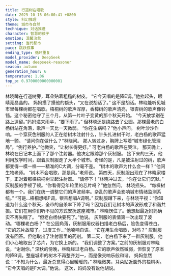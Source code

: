 ```yaml
---
title: 行道树在唱歌
date: 2025-10-15 06:00:41 +0800
style: 科幻推理
theme: 城市与自然
technique: 对话推进
character: 智慧的孩子
emotion: 温馨治愈
setting: 当代都市
pace: 跳跃叙事
ending_type: 循环重复
model_provider: DeepSeek
model_name: deepseek-reasoner
season: autumn
generation_hour: 6
temperature: 1.06
top_p: 0.9700000000000001
---
```


林晓蹲在行道树旁，耳朵贴着粗糙的树皮。
“它今天唱的是降E调。”他抬起头，眼睛亮晶晶的。
妈妈摸了摸他的额头，“又在说胡话了。”
这不是胡话。林晓能听见城市里每棵树都在唱歌。梧桐树的歌声浑厚，香樟树的歌声清亮，银杏树的歌声像铃铛。这个秘密他守了三个月，从第一片叶子变黄的那个秋天开始。
“今天放学别在路上逗留。”妈妈递来雨伞，“要下雨了。”
但林晓还是绕路去了公园。那棵最老的白杨树站在角落，歌声一天比一天微弱。
“你在生病吗？”他小声问。
树叶沙沙作响。一个穿灰色制服的人正在给树木注射什么，针头扎进树干时，老白杨的歌声猛地一颤。
“请问你在做什么？”林晓问。
那人转过身，胸牌上写着“城市绿化管理局”。“例行养护。”他微笑，“让树长得更好。”
可老白杨的歌声在哭泣。
那天晚上，林晓在日记本上画下了那个注射器。他决定跟踪那个灰制服。
接下来的三天，他利用放学时间，跟着灰制服走了大半个城市。奇怪的是，凡是被注射过的树，歌声都变得一模一样——精准的C大调，分毫不差。
“树木的歌声为什么会一样？”他问生物老师。
“树木不会唱歌，那是风。”老师说。
第四天，灰制服出现在了林晓家楼下，正对着那棵梧桐树举起注射器。
“请停下！”林晓冲过去，“你在让它们沉默。”
灰制服的手顿了顿。“你看得见年轮里的芯片吗？”他忽然问。
林晓摇头。
“每棵树都有一个。我们在统一调整它们的声波频率。杂乱的歌声会影响城市情绪监测系统。”
“可是...梧桐想唱F调，银杏想唱A调啊。”
灰制服蹲下来，与林晓平视：“你知道为什么这个秋天，全市的自杀率下降了吗？因为我们让树木的声波形成了和谐共振。它们在用你们听不见的方式安抚这座城市。”
林晓愣住了。他想起最近妈妈确实不再失眠了。
“但老白杨快要死了。”他说。
灰制服的表情第一次出现了波动。“哪棵老白杨？”
在公园角落，灰制服用仪器扫描老白杨后，脸色变得苍白。
“它的芯片故障了。过度工作...”他喃喃自语。
“它在用生命唱歌，对吗？”
灰制服没有回答。但他取出了注射器里的药剂。
第二天，老白杨下来了一群灰制服。他们小心地取出了芯片，为它换上新的。
“我们调整了方案。”之前的灰制服对林晓说，“谢谢你。”
深秋的傍晚，林晓经过老白杨。它的歌声依然微弱，但恢复了原本的降B调。整座城市的树木不再整齐划一，而是像交响乐般和谐。
妈妈忽然说：“不知为什么，最近总觉得心里暖暖的。”
林晓微笑，耳朵贴近窗外的梧桐树。
“它今天唱的是F大调。”他说。
这次，妈妈没有说他胡说。
